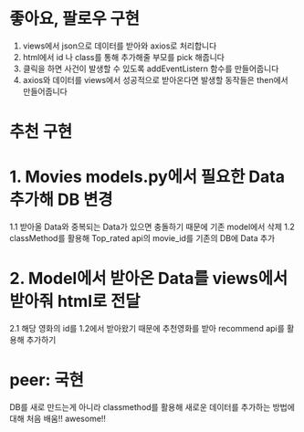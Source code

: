 # 좋아요, 팔로우 구현
1. views에서 json으로 데이터를 받아와 axios로 처리합니다
2. html에서 id 나 class를 통해 추가해줄 부모를 pick 해줍니다
3. 클릭을 하면 사건이 발생할 수 있도록 addEventListern 함수를 만들어줍니다
4. axios와 데이터를 views에서 성공적으로 받아온다면 발생할 동작들은 then에서 만들어줍니다

# 추천 구현
# 1. Movies models.py에서 필요한 Data 추가해 DB 변경
1.1 받아올 Data와 중복되는 Data가 있으면 충돌하기 때문에 기존 model에서 삭제
1.2 classMethod를 활용해 Top_rated api의 movie_id를 기존의 DB에 Data 추가

# 2. Model에서 받아온 Data를 views에서 받아줘 html로 전달
2.1 해당 영화의 id를 1.2에서 받아왔기 때문에 추천영화를 받아
recommend api를 활용해 추가하기


# peer: 국현
DB를 새로 만드는게 아니라 classmethod를 활용해 새로운 데이터를
추가하는 방법에 대해 처음 배움!! awesome!!